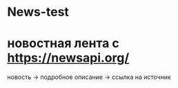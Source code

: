 # News-test
# новостная лента с https://newsapi.org/
новость -> подробное описание -> ссылка на источник
